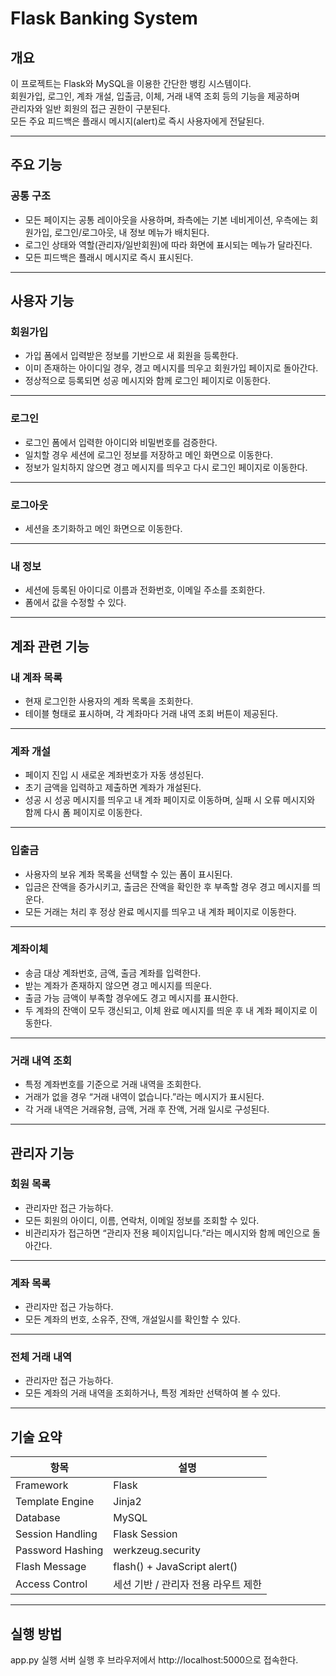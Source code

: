 # Flask Banking System

## 개요
이 프로젝트는 Flask와 MySQL을 이용한 간단한 뱅킹 시스템이다.  
회원가입, 로그인, 계좌 개설, 입출금, 이체, 거래 내역 조회 등의 기능을 제공하며  
관리자와 일반 회원의 접근 권한이 구분된다.  
모든 주요 피드백은 플래시 메시지(alert)로 즉시 사용자에게 전달된다.

---

## 주요 기능

### 공통 구조
- 모든 페이지는 공통 레이아웃을 사용하며, 좌측에는 기본 네비게이션, 우측에는 회원가입, 로그인/로그아웃, 내 정보 메뉴가 배치된다.  
- 로그인 상태와 역할(관리자/일반회원)에 따라 화면에 표시되는 메뉴가 달라진다.  
- 모든 피드백은 플래시 메시지로 즉시 표시된다.

---

## 사용자 기능

### 회원가입
- 가입 폼에서 입력받은 정보를 기반으로 새 회원을 등록한다.  
- 이미 존재하는 아이디일 경우, 경고 메시지를 띄우고 회원가입 페이지로 돌아간다.  
- 정상적으로 등록되면 성공 메시지와 함께 로그인 페이지로 이동한다.

---

### 로그인
- 로그인 폼에서 입력한 아이디와 비밀번호를 검증한다.  
- 일치할 경우 세션에 로그인 정보를 저장하고 메인 화면으로 이동한다.  
- 정보가 일치하지 않으면 경고 메시지를 띄우고 다시 로그인 페이지로 이동한다.

---

### 로그아웃
- 세션을 초기화하고 메인 화면으로 이동한다.

---

### 내 정보
- 세션에 등록된 아이디로 이름과 전화번호, 이메일 주소를 조회한다.
- 폼에서 값을 수정할 수 있다.

---

## 계좌 관련 기능

### 내 계좌 목록
- 현재 로그인한 사용자의 계좌 목록을 조회한다.  
- 테이블 형태로 표시하며, 각 계좌마다 거래 내역 조회 버튼이 제공된다.

---

### 계좌 개설
- 페이지 진입 시 새로운 계좌번호가 자동 생성된다.  
- 초기 금액을 입력하고 제출하면 계좌가 개설된다.  
- 성공 시 성공 메시지를 띄우고 내 계좌 페이지로 이동하며, 실패 시 오류 메시지와 함께 다시 폼 페이지로 이동한다.

---

### 입출금
- 사용자의 보유 계좌 목록을 선택할 수 있는 폼이 표시된다.  
- 입금은 잔액을 증가시키고, 출금은 잔액을 확인한 후 부족할 경우 경고 메시지를 띄운다.  
- 모든 거래는 처리 후 정상 완료 메시지를 띄우고 내 계좌 페이지로 이동한다.

---

### 계좌이체
- 송금 대상 계좌번호, 금액, 출금 계좌를 입력한다.  
- 받는 계좌가 존재하지 않으면 경고 메시지를 띄운다.  
- 출금 가능 금액이 부족할 경우에도 경고 메시지를 표시한다.  
- 두 계좌의 잔액이 모두 갱신되고, 이체 완료 메시지를 띄운 후 내 계좌 페이지로 이동한다.

---

### 거래 내역 조회
- 특정 계좌번호를 기준으로 거래 내역을 조회한다.  
- 거래가 없을 경우 “거래 내역이 없습니다.”라는 메시지가 표시된다.  
- 각 거래 내역은 거래유형, 금액, 거래 후 잔액, 거래 일시로 구성된다.

---

## 관리자 기능

### 회원 목록
- 관리자만 접근 가능하다.  
- 모든 회원의 아이디, 이름, 연락처, 이메일 정보를 조회할 수 있다.  
- 비관리자가 접근하면 “관리자 전용 페이지입니다.”라는 메시지와 함께 메인으로 돌아간다.

---

### 계좌 목록
- 관리자만 접근 가능하다.  
- 모든 계좌의 번호, 소유주, 잔액, 개설일시를 확인할 수 있다.

---

### 전체 거래 내역
- 관리자만 접근 가능하다.  
- 모든 계좌의 거래 내역을 조회하거나, 특정 계좌만 선택하여 볼 수 있다.

---

## 기술 요약
| 항목 | 설명 |
|------|------|
| Framework | Flask |
| Template Engine | Jinja2 |
| Database | MySQL |
| Session Handling | Flask Session |
| Password Hashing | werkzeug.security |
| Flash Message | flash() + JavaScript alert() |
| Access Control | 세션 기반 / 관리자 전용 라우트 제한 |

---

## 실행 방법
app.py 실행
서버 실행 후 브라우저에서 http://localhost:5000으로 접속한다.